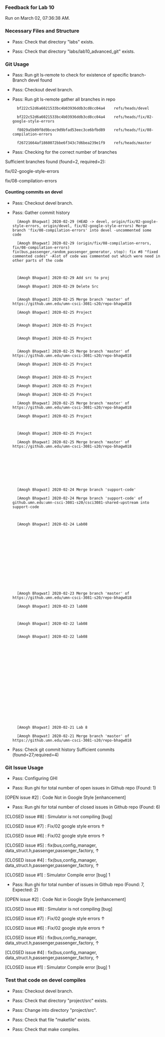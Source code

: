### Feedback for Lab 10

Run on March 02, 07:36:38 AM.


### Necessary Files and Structure

+ Pass: Check that directory "labs" exists.

+ Pass: Check that directory "labs/lab10_advanced_git" exists.


### Git Usage

+ Pass: Run git ls-remote to check for existence of specific branch- Branch devel found

+ Pass: Checkout devel branch.



+ Pass: Run git ls-remote gather all branches in repo

		bf222c52d6a6021533bc4b03936ddb3cd8cc04a4	refs/heads/devel

		bf222c52d6a6021533bc4b03936ddb3cd8cc04a4	refs/heads/fix/02-google-style-errors

		f8029a5b09f8d9bcec9d9bfad53eec3ce6bfbd89	refs/heads/fix/08-compilation-errors

		f26721664af1860072bbe6f343c7d6bea239e1f9	refs/heads/master



+ Pass: Checking for the correct number of branches

Sufficient branches found (found=2, required=2):

fix/02-google-style-errors

fix/08-compilation-errors


#### Counting commits on devel

+ Pass: Checkout devel branch.



+ Pass: Gather commit history

		[Amogh Bhagwat] 2020-02-29 (HEAD -> devel, origin/fix/02-google-style-errors, origin/devel, fix/02-google-style-errors) Merge branch 'fix/08-compilation-errors' into devel -uncommented some code 

		[Amogh Bhagwat] 2020-02-29 (origin/fix/08-compilation-errors, fix/08-compilation-errors) fix(bus,passenger,random_passenger_generator, stop): fix #8 "fixed commented codes" -Alot of code was commented out which were need in other parts of the code



		[Amogh Bhagwat] 2020-02-29 Add src to proj 

		[Amogh Bhagwat] 2020-02-29 Delete Src 


		[Amogh Bhagwat] 2020-02-25 Merge branch 'master' of https://github.umn.edu/umn-csci-3081-s20/repo-bhagw018 

		[Amogh Bhagwat] 2020-02-25 Project 


		[Amogh Bhagwat] 2020-02-25 Project 


		[Amogh Bhagwat] 2020-02-25 Project 


		[Amogh Bhagwat] 2020-02-25 Merge branch 'master' of https://github.umn.edu/umn-csci-3081-s20/repo-bhagw018 

		[Amogh Bhagwat] 2020-02-25 Project 


		[Amogh Bhagwat] 2020-02-25 Project 

		[Amogh Bhagwat] 2020-02-25 Project 

		[Amogh Bhagwat] 2020-02-25 Project 

		[Amogh Bhagwat] 2020-02-25 Merge branch 'master' of https://github.umn.edu/umn-csci-3081-s20/repo-bhagw018 

		[Amogh Bhagwat] 2020-02-25 Project 



		[Amogh Bhagwat] 2020-02-25 Project 

		[Amogh Bhagwat] 2020-02-25 Merge branch 'master' of https://github.umn.edu/umn-csci-3081-s20/repo-bhagw018 









		[Amogh Bhagwat] 2020-02-24 Merge branch 'support-code' 

		[Amogh Bhagwat] 2020-02-24 Merge branch 'support-code' of github.umn.edu:umn-csci-3081-s20/csci3081-shared-upstream into support-code 



		[Amogh Bhagwat] 2020-02-24 Lab08 















		[Amogh Bhagwat] 2020-02-23 Merge branch 'master' of https://github.umn.edu/umn-csci-3081-s20/repo-bhagw018 

		[Amogh Bhagwat] 2020-02-23 lab08 



		[Amogh Bhagwat] 2020-02-22 lab08 


		[Amogh Bhagwat] 2020-02-22 lab08 




















		[Amogh Bhagwat] 2020-02-21 Lab 8 

		[Amogh Bhagwat] 2020-02-21 Merge branch 'master' of https://github.umn.edu/umn-csci-3081-s20/repo-bhagw018 






















+ Pass: Check git commit history
Sufficient commits (found=27,required=4)


### Git Issue Usage

+ Pass: Configuring GHI

+ Pass: Run ghi for total number of open issues in Github repo (Found: 1)

[OPEN issue #2] :  Code Not in Google Style  [enhancement]





+ Pass: Run ghi for total number of closed issues in Github repo (Found: 6)

[CLOSED issue #8] :  Simulator is not compiling [bug]

[CLOSED issue #7] :  Fix/02 google style errors ↑

[CLOSED issue #6] :  Fix/02 google style errors ↑

[CLOSED issue #5] :  fix(bus,config_manager, data_struct.h,passenger,passenger_factory, ↑

[CLOSED issue #4] :  fix(bus,config_manager, data_struct.h,passenger,passenger_factory, ↑

[CLOSED issue #1] :  Simulator Compile error [bug] 1





+ Pass: Run ghi for total number of issues in Github repo (Found: 7, Expected: 2) 

 [OPEN issue #2] :  Code Not in Google Style  [enhancement]

[CLOSED issue #8] :  Simulator is not compiling [bug]

[CLOSED issue #7] :  Fix/02 google style errors ↑

[CLOSED issue #6] :  Fix/02 google style errors ↑

[CLOSED issue #5] :  fix(bus,config_manager, data_struct.h,passenger,passenger_factory, ↑

[CLOSED issue #4] :  fix(bus,config_manager, data_struct.h,passenger,passenger_factory, ↑

[CLOSED issue #1] :  Simulator Compile error [bug] 1

 




### Test that code on  devel compiles

+ Pass: Checkout devel branch.



+ Pass: Check that directory "project/src" exists.

+ Pass: Change into directory "project/src".

+ Pass: Check that file "makefile" exists.

+ Pass: Check that make compiles.



